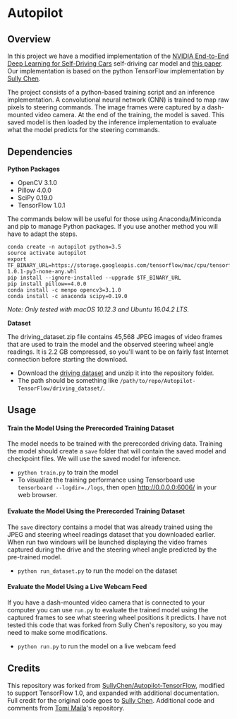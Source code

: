 # Autopilot

## Overview

In this project we have a modified implementation of the
[NVIDIA End-to-End Deep Learning for Self-Driving Cars](https://devblogs.nvidia.com/parallelforall/deep-learning-self-driving-cars/)
self-driving car model and [this paper](https://arxiv.org/abs/1604.07316). Our
implementation is based on the python TensorFlow implementation by [Sully Chen](https://github.com/SullyChen/Autopilot-TensorFlow).

The project consists of a python-based training script and an inference
implementation.  A convolutional neural network (CNN) is trained to map raw
pixels to steering commands.  The image frames were captured by a dash-mounted
video camera.  At the end of the training, the model is saved. This saved model
is then loaded by the inference implementation to evaluate what the model
predicts for the steering commands.


## Dependencies

**Python Packages**
* OpenCV 3.1.0
* Pillow 4.0.0
* SciPy 0.19.0
* TensorFlow 1.0.1

The commands below will be useful for those using Anaconda/Miniconda and pip to
manage Python packages.  If you use another method you will have to adapt the
steps.
```
conda create -n autopilot python=3.5
source activate autopilot
export TF_BINARY_URL=https://storage.googleapis.com/tensorflow/mac/cpu/tensorflow-1.0.1-py3-none-any.whl
pip install --ignore-installed --upgrade $TF_BINARY_URL
pip install pillow==4.0.0
conda install -c menpo opencv3=3.1.0
conda install -c anaconda scipy=0.19.0
```

_Note: Only tested with macOS 10.12.3 and Ubuntu 16.04.2 LTS._

**Dataset**

The driving_dataset.zip file contains 45,568 JPEG images of video frames that
are used to train the model and the observed steering wheel angle readings.  It
is 2.2 GB compressed, so you'll want to be on fairly fast Internet connection
before starting the download.
* Download the [driving dataset](http://bit.ly/autopilot-dataset) and unzip it
into the repository folder.
* The path should be something like
`/path/to/repo/Autopilot-TensorFlow/driving_dataset/`.

## Usage

#### Train the Model Using the Prerecorded Training Dataset
The model needs to be trained with the prerecorded driving data.  Training the
model should create a `save` folder that will contain the saved model and
checkpoint files.  We will use the saved model for inference.
* `python train.py` to train the model
* To visualize the training performance using Tensorboard use `tensorboard
--logdir=./logs`, then open http://0.0.0.0:6006/ in your web browser.

#### Evaluate the Model Using the Prerecorded Training Dataset
The `save` directory contains a model that was already trained using the
JPEG and steering wheel readings dataset that you downloaded earlier.  When run
two windows will be launched displaying the video frames captured during the
drive and the steering wheel angle predicted by the pre-trained model.
* `python run_dataset.py` to run the model on the dataset

#### Evaluate the Model Using a Live Webcam Feed
If you have a dash-mounted video camera that is connected to your computer you
can use `run.py` to evaluate the trained model using the captured frames to see
what steering wheel positions it predicts.  I have not tested this code that
was forked from Sully Chen's repository, so you may need to make some
modifications.
* `python run.py` to run the model on a live webcam feed

## Credits
This repository was forked from [SullyChen/Autopilot-TensorFlow](https://github.com/SullyChen/Autopilot-TensorFlow),
modified to support TensorFlow 1.0, and expanded with additional documentation.
Full credit for the original code goes to [Sully Chen](https://github.com/SullyChen).
Additional code and comments from [Tomi Maila](https://github.com/tmaila/autopilot)'s
repository.
